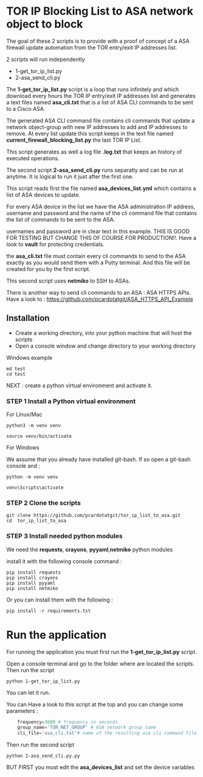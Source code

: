 # TOR IP Blocking List to ASA network object to block

The goal of these 2 scripts is to provide with a proof of concept of a ASA firewall update automation from the TOR entry/exit IP addresses list.

2 scripts will run independently

- 1-get_tor_ip_list.py 
- 2-asa_send_cli.py

The **1-get_tor_ip_list.py** script is a loop that runs infinitely and which download every hours the TOR IP entry/exit IP addresses list and generates a text files named **asa_cli.txt** that is a list of ASA CLI commands to be sent to a Cisco ASA.

The generated ASA CLI command file contains cli commands that update a network object-group with new IP addresses to add and IP addresses to remove. At every list update this script keeps in the text file named **current_firewall_blocking_list.py** the last TOR IP List.

This script generates as well a log file **.log.txt** that keeps an history of executed operations.

The second script **2-asa_send_cli.py** runs separatly and can be run at anytime. It is logical to run it just after the first one.

This script reads first the file named **asa_devices_list.yml** which contains a list of ASA devices to update.

For every ASA device in the list we have the ASA administration IP address, username and password and the name of the cli command file that contains the list of commands to be sent to the ASA.

usernames and password are in clear text in this example. THIS IS GOOD FOR TESTING BUT CHANGE THIS OF COURSE FOR PRODUCTION!!. Have a look to **vault** for protecting credentials.

the **asa_cli.txt** file must contain every cli commands to send to the ASA exactly as you would send them with a Putty terminal. And this file will be created for you by the first script.

This second script uses **netmiko** to SSH to ASAs.

There is another way to send cli commands to an ASA : ASA HTTPS APIs.  Have a look to : https://github.com/pcardotatgit/ASA_HTTPS_API_Example 


## Installation

- Create a working directory, into your python machine that will host the scripts
- Open a console window and change directory to your working directory

Windows example 

	md test
	cd test

NEXT : create a python virtual environment and activate it.


### STEP 1 Install a Python virtual environment

For Linux/Mac 

	python3 -m venv venv
	
	source venv/bin/activate

For Windows 
	
We assume that you already have installed git-bash.  If so open a git-bash console and :

	python -m venv venv 
	
	venv\Scripts\activate

### STEP 2 Clone the scripts

	git clone https://github.com/pcardotatgit/tor_ip_list_to_asa.git
	cd  tor_ip_list_to_asa
	
### STEP 3 Install needed python modules

We need the **requests**, **crayons**, **pyyaml**,**netmiko** python modules

install it with the following console command :

	pip install requests
	pip install crayons
	pip install pyyaml
	pip install netmiko
	
Or you can install them with the following  :
	
	pip install -r requirements.txt

# Run the application

For running the application you must first run the **1-get_tor_ip_list.py** script.

Open a console terminal and go to the folder where are located the scripts. Then run the script

	python 1-get_tor_ip_list.py 

You can let it run.

You can Have a look to this script at the top and you can change some parameters :

```python
	frequency=3600 # frequency in seconds
	group_name='TOR_NET_GROUP' # ASA network group name
	cli_file='asa_cli.txt'# name of the resulting asa cli command file
```

Then run the second script 

	python 2-asa_send_cli.py.py

BUT FIRST  you must edit the **asa_devices_list** and set the device variables

